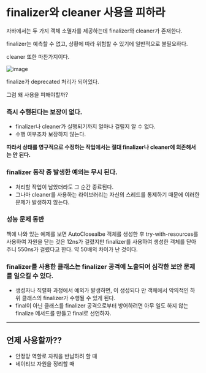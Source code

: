 # finalizer와 cleaner 사용을 피하라

자바에서는 두 가지 객체 소멸자를 제공하는데 finalizer와 cleaner가 존재한다.

finalizer는 예측할 수 없고, 상황에 따라 위험할 수 있기에 일반적으로 불필요하다.

cleaner 또한 마찬가지이다. 

![image](https://user-images.githubusercontent.com/97887047/208304974-67599843-8524-4243-8f7a-6d4bcac1a681.png)


finalize가 deprecated 처리가 되어있다.

그럼 왜 사용을 피해야할까?

### 즉시 수행된다는 보장이 없다.

- finalizer나 cleaner가 실행되기까지 얼마나 걸릴지 알 수 없다.
- 수행 여부조차 보장하지 않는다.

**따라서 상태를 영구적으로 수정하는 작업에서는 절대 finalizer나 cleaner에 의존해서는 안 된다.**

### finalizer 동작 중 발생한 예외는 무시 된다.

- 처리할 작업이 남았더라도 그 순간 종료된다.
- 그나마 cleaner를 사용하는 라이브러리는 자신의 스레드를 통제하기 때문에 이러한 문제가 발생하지 않는다.

### 성능 문제 동반

책에 나와 있는 예제를 보면 AutoClosealbe 객체를 생성한 후 try-with-resources를 사용하여 자원을 닫는 것은 12ns가 걸렸지만 finalizer를 사용하여 생성한  객체를 닫아주니 550ns가 걸렸다고 한다. 약 50배의 차이가 난 것이다.

### finalizer를 사용한 클래스는 finalizer 공격에 노출되어 심각한 보안 문제를 일으킬 수 있다.

- 생성자나 직렬화 과정에서 예외가 발생하면, 이 생성되다 만 객체에서 악의적인 하위 클래스의 finalizer가 수행될 수 있게 된다.
- final이 아닌 클래스를 finalizer 공격으로부터 방어하려면 아무 일도 하지 않는 finalize 메서드를 만들고 final로 선언하자.

---

## 언제 사용할까??

- 안정망 역할로 자워을 반납하려 할 때
- 네이티브 자원을 정리할 때
